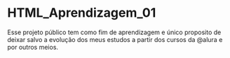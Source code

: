 # HTML_Aprendizagem_01

Esse projeto público tem como fim de aprendizagem e único proposito de deixar salvo a evolução dos meus estudos a partir dos cursos da @alura e por outros meios.
